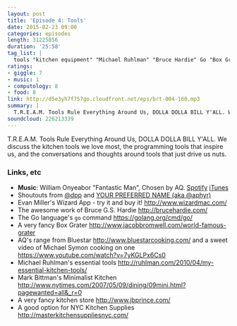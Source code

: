```yaml
---
layout: post
title: 'Episode 4: Tools'
date: 2015-02-23 09:00
categories: episodes
length: 31225856
duration: '25:58'
tag_list: |
  tools "kitchen equipment" "Michael Ruhlman" "Bruce Hardie" Go "Box Grater"
ratings:
- giggle: 7
- music: 1
- computology: 8
- food: 8
link: http://d5e3yh7f757go.cloudfront.net/eps/brt-004-160.mp3
summary: |
  T.R.E.A.M. Tools Rule Everything Around Us, DOLLA DOLLA BILL Y'ALL. We discuss the kitchen tools we love most, the programming tools that inspire us, and the conversations and thoughts around tools that just drive us nuts.
soundcloud: 226213339
---
```

T.R.E.A.M. Tools Rule Everything Around Us, DOLLA DOLLA BILL Y'ALL. We discuss the kitchen tools we love most, the programming tools that inspire us, and the conversations and thoughts around tools that just drive us nuts.

<!-- more -->

### Links, etc

* <strong>Music</strong>: William Onyeabor “Fantastic Man”, Chosen by AQ. [Spotify](http://open.spotify.com/track/1ETZhP9orTkDclKEyt0xqm) [iTunes](https://itunes.apple.com/us/album/fantastic-man/id708418132?i=708418258)
* Shoutouts from [@dpp](https://twitter.com/dpp) and [YOUR PREFERRED NAME (aka @aphyr)](https://twitter.com/aphyr)
* Evan Miller's Wizard App - try it and buy it! <http://www.wizardmac.com/>
* The awesome work of Bruce G.S. Hardie <http://brucehardie.com/>
* The Go language's `go` command <https://golang.org/cmd/go/>
* A very fancy Box Grater <http://www.jacobbromwell.com/world-famous-grater>
* AQ's range from Bluestar <http://www.bluestarcooking.com/> and a sweet video of Michael Symon cooking on one <https://www.youtube.com/watch?v=7yKGLPx6Cs0>
* Michael Ruhlman's essential tools <http://ruhlman.com/2010/04/my-essential-kitchen-tools/>
* Mark Bittman's Minimalist Kitchen <http://www.nytimes.com/2007/05/09/dining/09mini.html?pagewanted=all&_r=0>
* A very fancy kitchen store <http://www.jbprince.com/>
* A good option for NYC Kitchen Supplies <http://masterkitchensuppliesnyc.com/>
